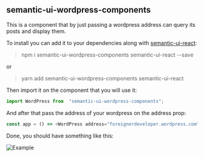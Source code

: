 ## semantic-ui-wordpress-components

This is a component that by just passing a wordpress address can query its posts and display them.

To install you can add it to your dependencies along with [semantic-ui-react](https://react.semantic-ui.com/introduction):

> npm i semantic-ui-wordpress-components semantic-ui-react --save
 
or
> yarn add semantic-ui-wordpress-components semantic-ui-react

Then import it on the component that you will use it:

```javascript
import WordPress from  "semantic-ui-wordpress-components";
```
And after that pass the address of your wordpress on the address prop:
```javascript
const app = () => <WordPress address="foreignerdeveloper.wordpress.com"  />
```
Done, you should have something like this:

![Example](http://i.imgur.com/zIJhW1N.png)